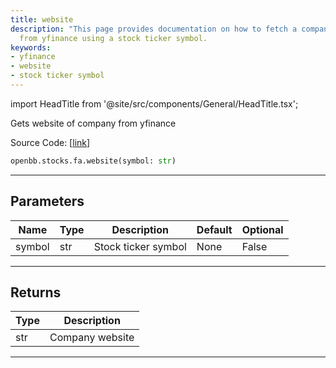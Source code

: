 ```yaml
---
title: website
description: "This page provides documentation on how to fetch a company's website"
  from yfinance using a stock ticker symbol.
keywords:
- yfinance
- website
- stock ticker symbol
---
```


import HeadTitle from '@site/src/components/General/HeadTitle.tsx';

<HeadTitle title="stocks.fa.website - Reference | OpenBB SDK Docs" />

Gets website of company from yfinance

Source Code: [[link](https://github.com/OpenBB-finance/OpenBBTerminal/tree/main/openbb_terminal/stocks/fundamental_analysis/yahoo_finance_model.py#L210)]

```python
openbb.stocks.fa.website(symbol: str)
```

---

## Parameters

| Name | Type | Description | Default | Optional |
| ---- | ---- | ----------- | ------- | -------- |
| symbol | str | Stock ticker symbol | None | False |


---

## Returns

| Type | Description |
| ---- | ----------- |
| str | Company website |
---
